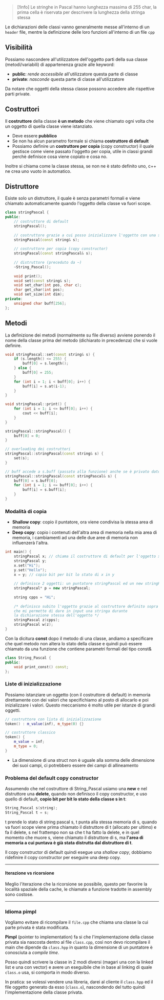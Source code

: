 >[!Info]
>Le stringhe in Pascal hanno lunghezza massima di 255 char, la prima cella è riservata per descrivere la lunghezza della stringa stessa

Le dichiarazioni delle classi vanno generalmente messe all'interno di un `header` file, mentre la definizione delle loro funzioni all'interno di un file `cpp` 

## Visibilità
Possiamo nascondere all'utilizzatore dell'oggetto parti della sua classe (metodi/variabili) di appartenenza grazie alle keyword:
- **public**: _rende accessibile_ all'utilizzatore questa parte di classe
- **private**: _nasconde_ questa parte di classe all'utilizzatore

Da notare che oggetti della stessa classe possono accedere alle rispettive parti private.

## Costruttori
Il **costruttore** della classe **è un metodo** che viene chiamato ogni volta che un oggetto di quella classe viene istanziato.
- Deve essere **pubblico**
- Se non ha alcun parametro formale si chiama **costruttore di default**
- Possiamo definire un **costruttore per copia** (copy constructor) il quale gestisce come viene passato l'oggetto per copia, utile in classi grandi perchè definisce cosa viene copiato e cosa no.

Inoltre si chiama come la classe stessa, se non ne è stato definito uno, c++ ne crea uno vuoto in automatico.

## Distruttore
Esiste solo un distruttore, il quale è senza parametri formali e viene chiamato automaticamente quando l'oggetto della classe va fuori scope.

```cpp
class stringPascal {
public:
	// costruttore di default
    stringPascal();
    
    // costruttore grazie a cui posso inizializzare l'oggetto con una stringa
    stringPascal(const string& s);
    
    // costruttore per copia (copy constructor)
    stringPascal(const stringPascal& s);
	
	// distruttore (preceduto da ~)
    ~String_Pascal();
    
    void print();
    void set(const string& s);
    void set_char(int pos, char c);
    char get_char(int pos);
    void set_size(int dim);
private:
    unsigned char buff[256];
};
```

## Metodi
La definizione dei metodi (normalmente su file diverso) avviene ponendo il nome della classe prima del metodo (dichiarato in precedenza) che si vuole definire.

```cpp
void stringPascal::set(const string& s) {
    if (s.length() <= 255) {
        buff[0] = s.length();
    } else {
        buff[0] = 255;
    }
    for (int i = 1; i < buff[0]; i++) {
        buff[i] = s.at(i-1);
    }
}

void stringPascal::print() {
    for (int i = 1; i <= buff[0]; i++) {
        cout << buff[i];
    }
}

stringPascal::stringPascal() {
    buff[0] = 0;
}

// overloading dei costruttori
stringPascal::stringPascal(const string& s) {
    set(s);
}

// buff accede a s.buff (passato alla funzione) anche se è privato dato che fanno parte delle stessa classe
stringPascal::stringPascal(const stringPascal& s) {
    buff[0] = s.buff[0];
    for (int i = 1; i <= buff[0]; i++) {
        buff[i] = s.buff[i];
    }
}
```

### Modalità di copia
- **Shallow copy**: copio il puntatore, ora viene condivisa la stessa area di memoria
- **Deep copy**: copio i contenuti dell'altra area di memoria nella mia area di memoria, i cambiamenti ad una delle due aree di memoria non influenzerà l'altra.
```cpp
int main() {
    stringPascal x; // chiama il costruttore di default per l'oggetto x
    stringPascal y;
    x.set("Hi");
    y.set("Hello");
    x = y; // copio bit per bit lo stato di x in y
    
    // definisce 2 oggetti: un puntatore stringPascal ed un new stringPascal
    stringPascal* p = new stringPascal;
    
    string cpps = "Hi";
    
    /* definisco subito l'oggetto grazie al costruttore definito sopra
    che mi permette di dare in input una stringa durante
    la dichiarazione stessa dell'oggetto */
    stringPascal z(cpps); 
    stringPascal w(z);
}
```

Con la dicitura **const** dopo il metodo di una classe, andiamo a specificare che quel metodo non altera lo stato della classe e quindi può essere chiamato da una funzione che contiene parametri formali del tipo const&

```cpp
class String_Pascal {
public:
    void print_const() const; 
};
```

### Liste di inizializzazione
Possiamo istanziare un oggetto (con il costruttore di default) in memoria direttamente con dei valori che specifichiamo al posto di allocarlo e poi inizializzare i valori.
Questo meccanismo è molto utile per istanze di grandi oggetti.

```cpp
// costruttore con lista di inizializzazione
token() : m_value(inf), m_type(0) {}

// costruttore classico
token() {
	m_value = inf;
    m_type = 0;
}
```

- La dimensione di una struct non è uguale alla somma delle dimensione dei suoi campi, ci potrebbero essere dei campi di allineamento

### Problema del default copy constructor
Assumendo che nel costruttore di String_Pascal usiamo una **new** e nel distruttore una **delete**, quando non definisco il copy constructor, e uso quello di default, **copio bit per bit lo stato della classe s in t**:
```cpp
String_Pascal s(string);
String_Pascal t = s;
```
t prende lo stato di string pascal s, t punta alla stessa memoria di s, quando va fuori scope viene prima chiamato il distruttore di t (allocato per ultimo) e fa il delete, s nel frattempo non sa che t ha fatto la delete, e in quel momento che muore s, viene chiamato il distruttore di s, ma **l'area di memoria a cui puntava è già stata distrutta dal distruttore di t**.

Il copy constructor di default quindi esegue una _shallow copy_, dobbiamo ridefinire il copy constructor per eseguire una deep copy.

---
#### Iterazione vs ricorsione
Meglio l'iterazione che la ricorsione se possibile, questo per favorire la località spaziale della cache, le chiamate a funzione tradotte in assembly sono costose.

---
### Idioma pimpl
Vogliamo evitare di ricompilare il `file.cpp` che chiama una classe la cui parte privata è stata modificata.

**Pimpl** (pointer to implementation) fa si che l'implementazione della classe privata sia nascosta dentro al file `class.cpp`, così non devo ricompilare il main che dipende da `class.hpp` in quanto la dimensione di un puntatore è conosciuta a _compile time_.

Posso quindi scrivere la classe in 2 modi diversi (magari una con la linked list e una con vector) e avere un eseguibile che in base al linking di quale `class.o` usa, si comporta in modo diverso.

In pratica: se volessi vendere una libreria, darei al cliente il `class.hpp` ed il file oggetto generato da esso (`class.o`), nascondendo del tutto quindi l'implementazione della classe privata.